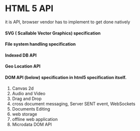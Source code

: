 # HTML 5 API

it is API,  browser vendor has to implement to get done natively 

#### SVG \( Scallable Vector Graphics\) specification

#### File system handling specification

#### Indexed DB API

#### Geo Location API

#### DOM API \(below\) specification in html5 specification itself.

1. Canvas 2d
2. Audio and Video
3. Drag and Drop
4. cross document messaging, Server SENT event, WebSockets
5. Documents Editing
6. web storage
7. offline web application
8. Microdata DOM API

